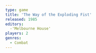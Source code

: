 ```yaml
---
type: game
title: 'The Way of the Exploding Fist'
released: 1985
editors: 
  -'Melbourne House'
players: 2
genres:
  - Combat
---
```


